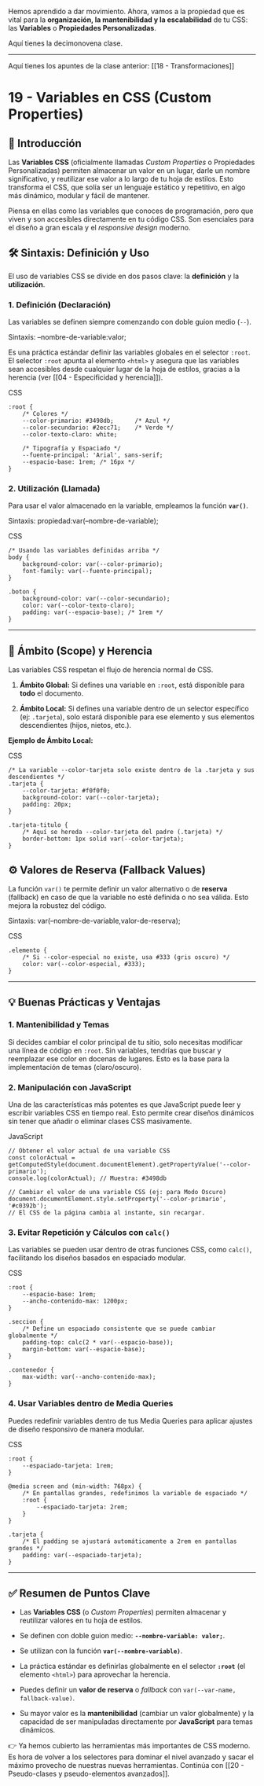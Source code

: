 Hemos aprendido a dar movimiento. Ahora, vamos a la propiedad que es vital para la **organización, la mantenibilidad y la escalabilidad** de tu CSS: las **Variables** o **Propiedades Personalizadas**.

Aquí tienes la decimonovena clase.

---

Aquí tienes los apuntes de la clase anterior: [[18 - Transformaciones]]

# 19 - Variables en CSS (Custom Properties)

## 📌 Introducción

Las **Variables CSS** (oficialmente llamadas _Custom Properties_ o Propiedades Personalizadas) permiten almacenar un valor en un lugar, darle un nombre significativo, y reutilizar ese valor a lo largo de tu hoja de estilos. Esto transforma el CSS, que solía ser un lenguaje estático y repetitivo, en algo más dinámico, modular y fácil de mantener.

Piensa en ellas como las variables que conoces de programación, pero que viven y son accesibles directamente en tu código CSS. Son esenciales para el diseño a gran escala y el _responsive design_ moderno.

## 🛠️ Sintaxis: Definición y Uso

El uso de variables CSS se divide en dos pasos clave: la **definición** y la **utilización**.

### 1. Definición (Declaración)

Las variables se definen siempre comenzando con doble guion medio (`--`).

Sintaxis: –nombre-de-variable:valor;

Es una práctica estándar definir las variables globales en el selector `:root`. El selector `:root` apunta al elemento `<html>` y asegura que las variables sean accesibles desde cualquier lugar de la hoja de estilos, gracias a la herencia (ver [[04 - Especificidad y herencia]]).

CSS

```
:root {
    /* Colores */
    --color-primario: #3498db;      /* Azul */
    --color-secundario: #2ecc71;    /* Verde */
    --color-texto-claro: white;
    
    /* Tipografía y Espaciado */
    --fuente-principal: 'Arial', sans-serif;
    --espacio-base: 1rem; /* 16px */
}
```

### 2. Utilización (Llamada)

Para usar el valor almacenado en la variable, empleamos la función **`var()`**.

Sintaxis: propiedad:var(–nombre-de-variable);

CSS

```
/* Usando las variables definidas arriba */
body {
    background-color: var(--color-primario);
    font-family: var(--fuente-principal);
}

.boton {
    background-color: var(--color-secundario);
    color: var(--color-texto-claro);
    padding: var(--espacio-base); /* 1rem */
}
```

---

## 🌳 Ámbito (Scope) y Herencia

Las variables CSS respetan el flujo de herencia normal de CSS.

1. **Ámbito Global:** Si defines una variable en `:root`, está disponible para **todo** el documento.
    
2. **Ámbito Local:** Si defines una variable dentro de un selector específico (ej: `.tarjeta`), solo estará disponible para ese elemento y sus elementos descendientes (hijos, nietos, etc.).
    

**Ejemplo de Ámbito Local:**

CSS

```
/* La variable --color-tarjeta solo existe dentro de la .tarjeta y sus descendientes */
.tarjeta {
    --color-tarjeta: #f0f0f0;
    background-color: var(--color-tarjeta);
    padding: 20px;
}

.tarjeta-titulo {
    /* Aquí se hereda --color-tarjeta del padre (.tarjeta) */
    border-bottom: 1px solid var(--color-tarjeta); 
}
```

## ⚙️ Valores de Reserva (Fallback Values)

La función `var()` te permite definir un valor alternativo o de **reserva** (fallback) en caso de que la variable no esté definida o no sea válida. Esto mejora la robustez del código.

Sintaxis: var(–nombre-de-variable,valor-de-reserva);

CSS

```
.elemento {
    /* Si --color-especial no existe, usa #333 (gris oscuro) */
    color: var(--color-especial, #333); 
}
```

---

## 💡 Buenas Prácticas y Ventajas

### 1. Mantenibilidad y Temas

Si decides cambiar el color principal de tu sitio, solo necesitas modificar una línea de código en `:root`. Sin variables, tendrías que buscar y reemplazar ese color en docenas de lugares. Esto es la base para la implementación de temas (claro/oscuro).

### 2. Manipulación con JavaScript

Una de las características más potentes es que JavaScript puede leer y escribir variables CSS en tiempo real. Esto permite crear diseños dinámicos sin tener que añadir o eliminar clases CSS masivamente.

JavaScript

```
// Obtener el valor actual de una variable CSS
const colorActual = getComputedStyle(document.documentElement).getPropertyValue('--color-primario');
console.log(colorActual); // Muestra: #3498db

// Cambiar el valor de una variable CSS (ej: para Modo Oscuro)
document.documentElement.style.setProperty('--color-primario', '#c0392b'); 
// El CSS de la página cambia al instante, sin recargar.
```

### 3. Evitar Repetición y Cálculos con `calc()`

Las variables se pueden usar dentro de otras funciones CSS, como `calc()`, facilitando los diseños basados en espaciado modular.

CSS

```
:root {
    --espacio-base: 1rem;
    --ancho-contenido-max: 1200px;
}

.seccion {
    /* Define un espaciado consistente que se puede cambiar globalmente */
    padding-top: calc(2 * var(--espacio-base)); 
    margin-bottom: var(--espacio-base);
}

.contenedor {
    max-width: var(--ancho-contenido-max);
}
```

### 4. Usar Variables dentro de Media Queries

Puedes redefinir variables dentro de tus Media Queries para aplicar ajustes de diseño responsivo de manera modular.

CSS

```
:root {
    --espaciado-tarjeta: 1rem;
}

@media screen and (min-width: 768px) {
    /* En pantallas grandes, redefinimos la variable de espaciado */
    :root { 
        --espaciado-tarjeta: 2rem; 
    }
}

.tarjeta {
    /* El padding se ajustará automáticamente a 2rem en pantallas grandes */
    padding: var(--espaciado-tarjeta); 
}
```

---

## ✅ Resumen de Puntos Clave

- Las **Variables CSS** (o _Custom Properties_) permiten almacenar y reutilizar valores en tu hoja de estilos.
    
- Se definen con doble guion medio: **`--nombre-variable: valor;`**.
    
- Se utilizan con la función **`var(--nombre-variable)`**.
    
- La práctica estándar es definirlas globalmente en el selector **`:root`** (el elemento `<html>`) para aprovechar la herencia.
    
- Puedes definir un **valor de reserva** o _fallback_ con `var(--var-name, fallback-value)`.
    
- Su mayor valor es la **mantenibilidad** (cambiar un valor globalmente) y la capacidad de ser manipuladas directamente por **JavaScript** para temas dinámicos.
    

👉 Ya hemos cubierto las herramientas más importantes de CSS moderno. Es hora de volver a los selectores para dominar el nivel avanzado y sacar el máximo provecho de nuestras nuevas herramientas. Continúa con [[20 - Pseudo-clases y pseudo-elementos avanzados]].